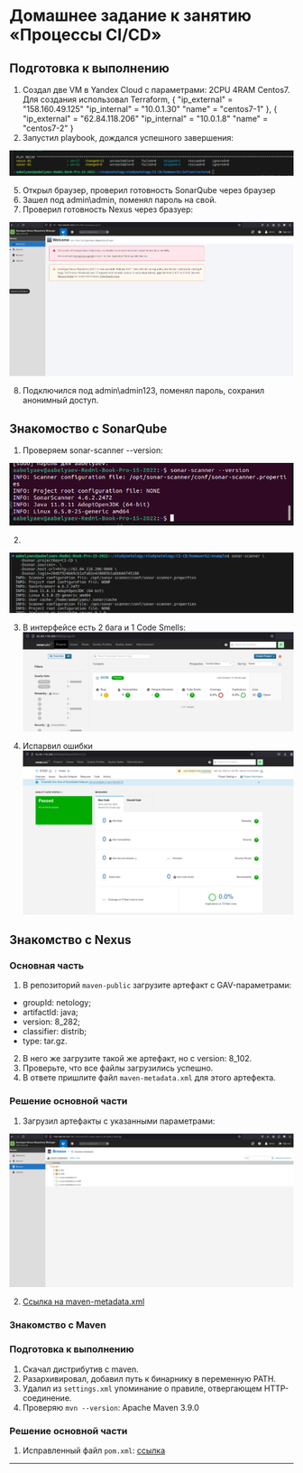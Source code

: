 # Домашнее задание к занятию «Процессы CI/CD»

## Подготовка к выполнению

1. Создал две VM в Yandex Cloud с параметрами: 2CPU 4RAM Centos7. Для создания использовал Terraform,
  {
    "ip_external" = "158.160.49.125"
    "ip_internal" = "10.0.1.30"
    "name" = "centos7-1"
  },
  {
    "ip_external" = "62.84.118.206"
    "ip_internal" = "10.0.1.8"
    "name" = "centos7-2"
  }
2. Запустил playbook, дождался успешного завершения:

![1.png](img/1.png)

5. Открыл браузер, проверил готовность SonarQube через браузер
6. Зашел под admin\admin, поменял пароль на свой.
7. Проверил готовность Nexus через бразуер:

![3.png](img/3.png)

8. Подключился под admin\admin123, поменял пароль, сохранил анонимный доступ.

## Знакомоство с SonarQube

1. Проверяем sonar-scanner --version: 

![4.png](img/4.png)

2. 
![6.png](img/6.png)

3. В интерфейсе есть 2 бага и 1 Code Smells:
![7.png](img/7.png)

4. Испарвил ошибки
![8.png](img/8.png)


## Знакомство с Nexus

### Основная часть

1. В репозиторий `maven-public` загрузите артефакт с GAV-параметрами:

 *    groupId: netology;
 *    artifactId: java;
 *    version: 8_282;
 *    classifier: distrib;
 *    type: tar.gz.
   
2. В него же загрузите такой же артефакт, но с version: 8_102.
3. Проверьте, что все файлы загрузились успешно.
4. В ответе пришлите файл `maven-metadata.xml` для этого артефекта.

### Решение основной части

1. Загрузил артефакты с указанными параметрами:

![5.png](img/5.png)

2. [Ссылка на maven-metadata.xml](https://github.com/aabelyaev/studynetelogy/blob/main/CI-CD/homework2/infrastructure/maven-metadata.xml)



### Знакомство с Maven

### Подготовка к выполнению

1. Скачал дистрибутив с maven.
2. Разархивировал, добавил путь к бинарнику в переменную PATH.
3. Удалил из `settings.xml` упоминание о правиле, отвергающем HTTP-соединение.
4. Проверяю `mvn --version`:
    Apache Maven 3.9.0


### Решение основной части

1. Исправленный файл `pom.xml`: [ссылка](https://github.com/aabelyaev/studynetelogy/blob/main/CI-CD/homework2/infrastructure/mvn/pom.xml)


---
